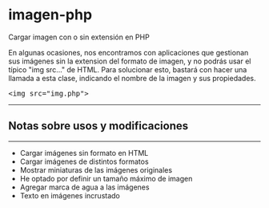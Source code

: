# imagen-php
Cargar imagen con o sin extensión en PHP

En algunas ocasiones, nos encontramos con aplicaciones que gestionan sus imágenes sin la extension del formato de imagen, y no podrás usar el típico "img src..." de HTML. Para solucionar esto, bastará con hacer una llamada a esta clase, indicando el nombre de la imagen y sus propiedades.

<pre>&lt;img src="img.php"&gt;</pre>

<hr><h2>Notas sobre usos y modificaciones</h2><hr>
<ul>
  <li>Cargar imágenes sin formato en HTML</li>
  <li>Cargar imágenes de distintos formatos</li>
  <li>Mostrar miniaturas de las imágenes originales</li>
  <li>He optado por definir un tamaño máximo de imagen</li>
  <li>Agregar marca de agua a las imágenes</li>
  <li>Texto en imágenes incrustado</li>
</ul>
